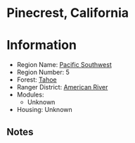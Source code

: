 
Pinecrest, California
=====================
  
# Information  
* Region Name: [Pacific Southwest]()  
* Region Number: 5  
* Forest: [Tahoe](https://www.fs.usda.gov/tahoe/)  
* Ranger District: [American River]()  
* Modules:  
  - Unknown  
* Housing: Unknown  
  
## Notes

